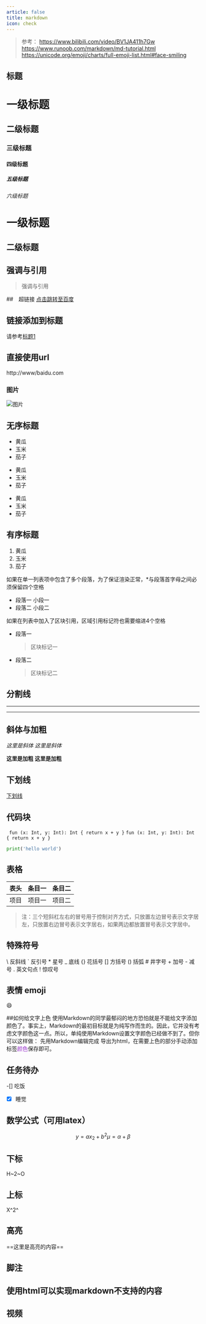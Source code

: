 ```yaml
---
article: false
title: markdown
icon: check
---
```

>参考：
https://www.bilibili.com/video/BV1JA411h7Gw
https://www.runoob.com/markdown/md-tutorial.html
https://unicode.org/emoji/charts/full-emoji-list.html#face-smiling

## 标题
# 一级标题
## 二级标题
### 三级标题
#### 四级标题
##### 五级标题
###### 六级标题

一级标题
===
二级标题
---
## 强调与引用
> 强调与引用

##　超链接
[点击跳转至百度](http://www.baidu.com"一个搜索引擎")

## 链接添加到标题
请参考[标题1](#一级标题)

## 直接使用url
http://www/baidu.com

### 图片
![图片](https://upload-images.jianshu.io/upload_images/703764-605e3cc2ecb664f6.jpg?imageMogr2/auto-orient/strip%7CimageView2/2/w/1240 "图片")

## 无序标题
* 黄瓜
* 玉米
* 茄子

+ 黄瓜
+ 玉米
+ 茄子

- 黄瓜
- 玉米
- 茄子

## 有序标题
1. 黄瓜
2. 玉米
3. 茄子

如果在单一列表项中包含了多个段落，为了保证渲染正常，*与段落首字母之间必须保留四个空格

*    段落一
     小段一
*    段落二
     小段二

如果在列表中加入了区块引用，区域引用标记符也需要缩进4个空格

* 段落一
    > 区块标记一
* 段落二
    > 区块标记二

## 分割线
***
---

## 斜体与加粗
*这里是斜体*
_这里是斜体_

**这里是加粗**
__这里是加粗__

## 下划线
<u>下划线</u>

## 代码块
`
fun (x: Int, y: Int): Int {
  return x + y
}`
``fun (x: Int, y: Int): Int {
  return x + y
}``
```python
print('hello world')
```

## 表格
|表头|条目一|条目二|
:---:|:---:|:---:
项目|项目一|项目二
> 注：三个短斜杠左右的冒号用于控制对齐方式，只放置左边冒号表示文字居左，只放置右边冒号表示文字居右，如果两边都放置冒号表示文字居中。

## 特殊符号
\\   反斜线
\`   反引号
\*   星号
\_   底线
\{\}  花括号
\[\]  方括号
\(\)  括弧
\#   井字号
\+   加号
\-   减号
\.   英文句点
\!   惊叹号

## 表情 emoji
:smile:

##如何给文字上色
使用Markdown的同学最郁闷的地方恐怕就是不能给文字添加颜色了。事实上，Markdown的最初目标就是为纯写作而生的。因此，它并没有考虑文字颜色这一点。所以，单纯使用Markdown设置文字颜色已经做不到了。但你可以这样做：
先用Markdown编辑完成
导出为html，在需要上色的部分手动添加标签<font color='#9932CC'>颜色</font>保存即可。

## 任务待办
-[] 吃饭
-[x] 睡觉

## 数学公式（可用latex）
$$
y=ax_2+b^2
\mu=\alpha+\beta
$$

## 下标
H~2~O

## 上标
X^2^

## 高亮
==这里是高亮的内容==

## 脚注
## 使用html可以实现markdown不支持的内容
## 视频